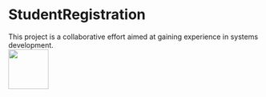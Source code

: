 # StudentRegistration
<div>
This project is a collaborative effort aimed at gaining experience in systems development.
</div>
<img src="https://cdn.discordapp.com/attachments/749027520187334667/1197700850957697096/image.png?ex=65bc38d7&is=65a9c3d7&hm=68a4bce035167dba2698ab2eec4abf047020f8f73a5418c440bdeff3a17b8e7c&" width = 80px>
